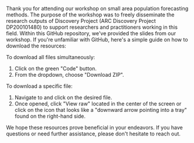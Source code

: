 Thank you for attending our workshop on small area population forecasting methods.  The purpose of the workshop was to freely disseminate the research outputs of Discovery Project (ARC Discovery Project DP200101480) to support researchers and practitioners working in this field.
Within this GitHub repository, we've provided the slides from our workshop. If you're unfamiliar with GitHub, here's a simple guide on how to download the resources:

To download all files simultaneously:
1.	Click on the green "Code" button.
2.	From the dropdown, choose "Download ZIP".


To download a specific file:
1.	Navigate to and click on the desired file.
2.	Once opened, click "View raw" located in the center of the screen or click on the icon that looks like a "downward arrow pointing into a tray" found on the right-hand side.

We hope these resources prove beneficial in your endeavors. If you have questions or need further assistance, please don't hesitate to reach out.

